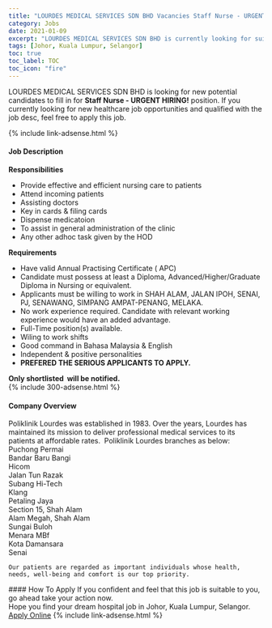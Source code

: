 ```yaml
---
title: "LOURDES MEDICAL SERVICES SDN BHD Vacancies Staff Nurse - URGENT HIRING!" 
category: Jobs 
date: 2021-01-09 
excerpt: "LOURDES MEDICAL SERVICES SDN BHD is currently looking for suitable person to fill in the Staff Nurse - URGENT HIRING! which positioned at Johor, Kuala Lumpur, Selangor" 
tags: [Johor, Kuala Lumpur, Selangor] 
toc: true 
toc_label: TOC 
toc_icon: "fire" 
--- 
```


<p>LOURDES MEDICAL SERVICES SDN BHD is looking for new potential candidates to fill in for <b>Staff Nurse - URGENT HIRING!</b> position. If you currently looking for new healthcare job opportunities and qualified with the job desc, feel free to apply this job.
</p>{% include link-adsense.html %} 
<div><div><h4>Job Description</h4></div><div><div><span><div><div><strong>Responsibilities</strong></div><ul><li>Provide effective and efficient nursing care to patients</li><li>Attend incoming patients</li><li>Assisting doctors</li><li>Key in cards &amp; filing cards</li><li>Dispense medicatoion</li><li>To assist in general administration of the clinic</li><li>Any other adhoc task given by the HOD</li></ul><div><strong>Requirements</strong></div><ul><li>Have valid Annual Practising Certificate ( APC)</li><li>Candidate must possess at least a Diploma, Advanced/Higher/Graduate Diploma in Nursing or equivalent.</li><li>Applicants must be willing to work in SHAH ALAM, JALAN IPOH, SENAI, PJ, SENAWANG, SIMPANG AMPAT-PENANG, MELAKA.</li><li>No work experience required. Candidate with relevant working experience would have an added advantage.</li><li>Full-Time position(s) available.</li><li>Wiling to work shifts</li><li>Good command in Bahasa Malaysia &amp; English</li><li>Independent &amp; positive personalities</li><li><strong>PREFERED THE SERIOUS APPLICANTS TO APPLY.</strong></li></ul><div><strong>Only shortlisted&#160; will be notified.</strong></div></div></span></div></div></div> 
{% include 300-adsense.html %} 
<div><div><h4>Company Overview</h4></div><div><div><span><div><div>
	Poliklinik Lourdes was established in 1983. Over the years, Lourdes has maintained its mission to deliver professional medical services to its patients at affordable rates. &#160;Poliklinik Lourdes branches as below:</div>
<div>
<div>
		Puchong Permai</div>
<div>
		Bandar Baru Bangi</div>
<div>
		Hicom</div>
<div>
		Jalan Tun Razak</div>
<div>
		Subang Hi-Tech</div>
<div>
		Klang</div>
<div>
		Petaling Jaya</div>
<div>
		Section 15, Shah Alam</div>
<div>
		Alam Megah, Shah Alam</div>
<div>
		Sungai Buloh</div>
<div>
		Menara MBf</div>
<div>
		Kota Damansara</div>
<div>
		Senai</div>
	
	Our patients are regarded as important individuals whose health, needs, well-being and comfort is our top priority.
	
</div></div></span></div></div></div> 
#### How To Apply 
If you confident and feel that this job is suitable to you, go ahead take your action now. <br/> 
Hope you find your dream hospital job in Johor, Kuala Lumpur, Selangor. <br/> 
<a href="https://www.jobstreet.com.my/en/job/staff-nurse-urgent-hiring!-4456730?jobId=jobstreet-my-job-4456730&sectionRank=16&token=0~ac411036-0be5-4354-b179-c7f28787ebbe&fr=SRP%20View%20In%20New%20Ta" class="btn btn--warning" target="_blank" rel="nofollow noopenner">Apply Online</a> 
{% include link-adsense.html %} 